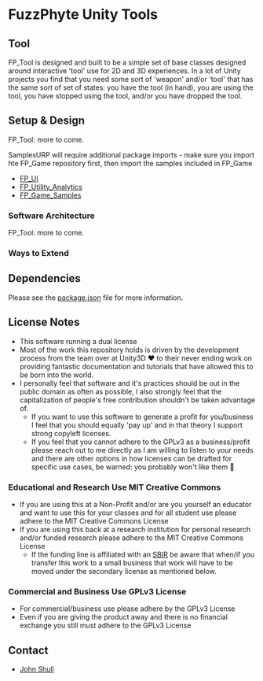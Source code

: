 # FuzzPhyte Unity Tools

## Tool

FP_Tool is designed and built to be a simple set of base classes designed around interactive 'tool' use for 2D and 3D experiences. In a lot of Unity projects you find that you need some sort of 'weapon' and/or 'tool' that has the same sort of set of states: you have the tool (in hand), you are using the tool, you have stopped using the tool, and/or you have dropped the tool.

## Setup & Design

FP_Tool: more to come.

SamplesURP will require additional package imports - make sure you import hte FP_Game repository first, then import the samples included in FP_Game

* [FP_UI](https://github.com/jshull/FP_UI.git)
* [FP_Utility_Analytics](https://github.com/jshull/FP_Utility_Analytics.git)
* [FP_Game_Samples](https://github.com/jshull/FP_Game.git)

### Software Architecture

FP_Tool: more to come.

### Ways to Extend

## Dependencies

Please see the [package.json](./package.json) file for more information.

## License Notes

* This software running a dual license
* Most of the work this repository holds is driven by the development process from the team over at Unity3D :heart: to their never ending work on providing fantastic documentation and tutorials that have allowed this to be born into the world.
* I personally feel that software and it's practices should be out in the public domain as often as possible, I also strongly feel that the capitalization of people's free contribution shouldn't be taken advantage of.
  * If you want to use this software to generate a profit for you/business I feel that you should equally 'pay up' and in that theory I support strong copyleft licenses.
  * If you feel that you cannot adhere to the GPLv3 as a business/profit please reach out to me directly as I am willing to listen to your needs and there are other options in how licenses can be drafted for specific use cases, be warned: you probably won't like them :rocket:

### Educational and Research Use MIT Creative Commons

* If you are using this at a Non-Profit and/or are you yourself an educator and want to use this for your classes and for all student use please adhere to the MIT Creative Commons License
* If you are using this back at a research institution for personal research and/or funded research please adhere to the MIT Creative Commons License
  * If the funding line is affiliated with an [SBIR](https://www.sbir.gov) be aware that when/if you transfer this work to a small business that work will have to be moved under the secondary license as mentioned below.

### Commercial and Business Use GPLv3 License

* For commercial/business use please adhere by the GPLv3 License
* Even if you are giving the product away and there is no financial exchange you still must adhere to the GPLv3 License

## Contact

* [John Shull](mailto:JShull@fuzzphyte.com)
